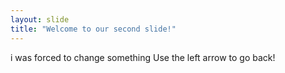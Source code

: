 ```yaml
---
layout: slide
title: "Welcome to our second slide!"
---
```

i was forced to change something
Use the left arrow to go back!
